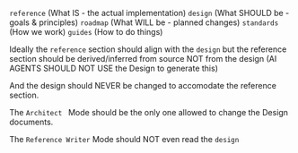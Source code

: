 `reference` (What IS - the actual implementation)
`design` (What SHOULD be -goals & principles)
`roadmap` (What WILL be - planned changes)
`standards` (How we work)
`guides` (How to do things)

Ideally the `reference` section should align with the `design` but the reference section should be derived/inferred from source NOT from the design (AI AGENTS SHOULD NOT USE the Design to generate this)

And the design should NEVER be changed to accomodate the reference section.

The `Architect ` Mode should be the only one allowed to change the Design documents.

The `Reference Writer` Mode should NOT even read the `design`